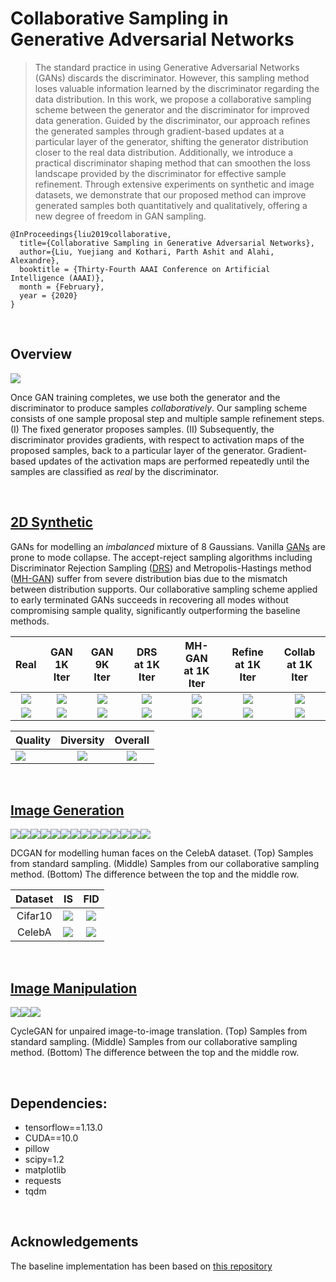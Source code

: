 # Collaborative Sampling in Generative Adversarial Networks

> The standard practice in using Generative Adversarial Networks (GANs) discards the discriminator. However, this sampling method loses valuable information learned by the discriminator regarding the data distribution. In this work, we propose a collaborative sampling scheme between the generator and the discriminator for improved data generation. Guided by the discriminator, our approach refines the generated samples through gradient-based updates at a particular layer of the generator, shifting the generator distribution closer to the real data distribution. Additionally, we introduce a practical discriminator shaping method that can smoothen the loss landscape provided by the discriminator for effective sample refinement. Through extensive experiments on synthetic and image datasets, we demonstrate that our proposed method can improve generated samples both quantitatively and qualitatively, offering a new degree of freedom in GAN sampling. 

```
@InProceedings{liu2019collaborative,
  title={Collaborative Sampling in Generative Adversarial Networks},
  author={Liu, Yuejiang and Kothari, Parth Ashit and Alahi, Alexandre},
  booktitle = {Thirty-Fourth AAAI Conference on Artificial Intelligence (AAAI)},
  month = {February},
  year = {2020}
}
```

<br>

## Overview

<img src="assets/diagram.png">

Once GAN training completes, we use both the generator and the discriminator to produce samples *collaboratively*. Our sampling scheme consists of one sample proposal step and multiple sample refinement steps. (I) The fixed generator proposes samples. (II) Subsequently, the discriminator provides gradients, with respect to activation maps of the proposed samples, back to a particular layer of the generator. Gradient-based updates of the activation maps are performed repeatedly until the samples are classified as *real* by the discriminator.

<br>

## [2D Synthetic](2D/README.md)

GANs for modelling an *imbalanced* mixture of 8 Gaussians. Vanilla [GANs](https://papers.nips.cc/paper/5423-generative-adversarial-nets) are prone to mode collapse. The accept-reject sampling algorithms including Discriminator Rejection Sampling ([DRS](https://arxiv.org/abs/1810.06758)) and Metropolis-Hastings method ([MH-GAN](https://arxiv.org/abs/1810.06758)) suffer from severe distribution bias due to the mismatch between distribution supports. Our collaborative sampling scheme applied to early terminated GANs succeeds in recovering all modes without compromising sample quality, significantly outperforming the baseline methods.

| Real | GAN <br> 1K Iter | GAN <br> 9K Iter | DRS <br> at 1K Iter | MH-GAN <br> at 1K Iter | Refine <br> at 1K Iter | Collab <br> at 1K Iter |
|:-------------------------:|:-------------------------:|:-------------------------:|:-------------------------:|:-------------------------:|:-------------------------:|:-------------------------:|
|![](assets/2d/sample_real.png) | ![](assets/2d/sample_early.png) | ![](assets/2d/sample_collapse.png) | ![](assets/2d/sample_reject.png) | ![](assets/2d/sample_mh.png) | ![](assets/2d/sample_refine.png) | ![](assets/2d/sample_collab.png) 
![](assets/2d/kde_real.png) | ![](assets/2d/kde_early.png) | ![](assets/2d/kde_collapse.png) | ![](assets/2d/kde_reject.png) | ![](assets/2d/kde_mh.png) | ![](assets/2d/kde_refine.png) | ![](assets/2d/kde_collab.png) |

| Quality | Diversity | Overall |
| ------------- |:-------------:|:-------------:|
![](assets/2d/Imbal-8Gaussians_benchmark_2d_good.png) | ![](assets/2d/Imbal-8Gaussians_benchmark_2d_kl.png) | ![](assets/2d/Imbal-8Gaussians_benchmark_2d_js.png) |

<br>

## [Image Generation](image/README.md)
![](assets/celebA/1.png)![](assets/celebA/2.png)![](assets/celebA/3.png)![](assets/celebA/4.png)![](assets/celebA/5.png)![](assets/celebA/7.png)![](assets/celebA/8.png)![](assets/celebA/9.png)![](assets/celebA/10.png)![](assets/celebA/12.png)![](assets/celebA/13.png)![](assets/celebA/14.png)![](assets/celebA/15.png)![](assets/celebA/16.png)

DCGAN for modelling human faces on the CelebA dataset. (Top) Samples from standard sampling. (Middle) Samples from our collaborative sampling method. (Bottom) The difference between the top and the middle row.

| Dataset | IS | FID | 
|:-------------:|:-------------:|:-------------:|
| Cifar10 |![](assets/cifar/benchmark_is.png) | ![](assets/cifar/benchmark_fid.png) |
| CelebA |![](assets/celebA/benchmark_is.png) | ![](assets/celebA/benchmark_fid.png) |

<br>

## [Image Manipulation](image/README.md)
![](assets/cycle/cycle_1.jpg)![](assets/cycle/cycle_2.jpg)![](assets/cycle/cycle_3.jpg)

CycleGAN for unpaired image-to-image translation. (Top) Samples from standard sampling. (Middle) Samples from our collaborative sampling method. (Bottom) The difference between the top and the middle row.

<br>

## Dependencies:
 
- tensorflow==1.13.0
- CUDA==10.0
- pillow
- scipy=1.2
- matplotlib
- requests
- tqdm 

<br>

## Acknowledgements
The baseline implementation has been based on [this repository](https://github.com/carpedm20/DCGAN-tensorflow)
